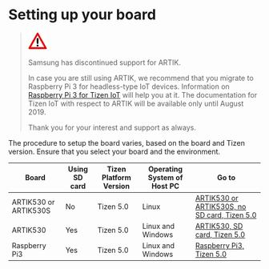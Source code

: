 # Setting up your board

> ![Attention](media/attention_icon.png) 
> 
> Samsung has discontinued support for ARTIK.
>
> In case you are still using ARTIK, we recommend that you migrate to Raspberry Pi 3 for headless-type IoT devices. Information on [Raspberry Pi 3 for Tizen IoT](https://developer.tizen.org/development/iot-extension-sdk/getting-started/setting-up-your-board/raspberry-pi3-based-on-tizen-5.0) will help you at it.
> The documentation for Tizen IoT with respect to ARTIK will be available only until August 2019.
>
> Thank you for your interest and support as always.

The procedure to setup the board varies, based on the board and Tizen version.
Ensure that you select your board and the environment. 


Board | Using SD card | Tizen Platform Version | Operating System of Host PC | Go to 
-----------|----------------|------------------------|--------------------------|-------
ARTIK530 or ARTIK530S | No | Tizen 5.0 | Linux | [ARTIK530 or ARTIK530S, no SD card, Tizen 5.0](artik-no-sd-5.0.md)
ARTIK530 | Yes | Tizen 5.0 | Linux and Windows | [ARTIK530, SD card, Tizen 5.0](artik-sd-5.0.md)
Raspberry Pi3 | Yes | Tizen 5.0 | Linux and Windows |  [Raspberry Pi3, Tizen 5.0](rpi3-5.0.md)
